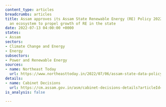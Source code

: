 ```yaml
---
content_type: articles
breadcrumbs: articles
title: Assam approves its Assam State Renewable Energy (RE) Policy 2022 to create
  an ecosystem to propel growth of RE in the state
date: 2022-07-13 04:00:00 +0000
states:
- Assam
sectors:
- Climate Change and Energy
- Energy
subsectors:
- Power and Renewable Energy
sources:
- name: Northeast Today
  url: https://www.northeasttoday.in/2022/07/06/assam-state-data-policy-2022-approved-for-data-driven-governance-check-out-key-cabinet-decisions/
details:
- name: Cabinet Decisions
  url: https://cm.assam.gov.in/asm/cabinet-decisions-details?articleId=250355
is_analysis: false

---
```

